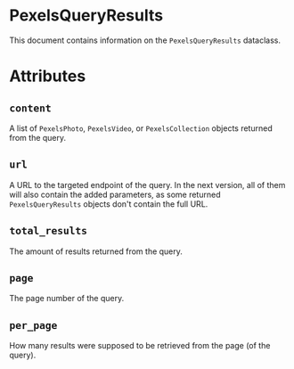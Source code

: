 # PexelsQueryResults
This document contains information on the `PexelsQueryResults` dataclass.

# Attributes
## `content`
A list of `PexelsPhoto`, `PexelsVideo`, or `PexelsCollection` objects returned from the query.

## `url`
A URL to the targeted endpoint of the query. In the next version, all of them will also contain the added parameters, as some returned
`PexelsQueryResults` objects don't contain the full URL.

## `total_results`
The amount of results returned from the query.

## `page`
The page number of the query.

## `per_page`
How many results were supposed to be retrieved from the page (of the query).
